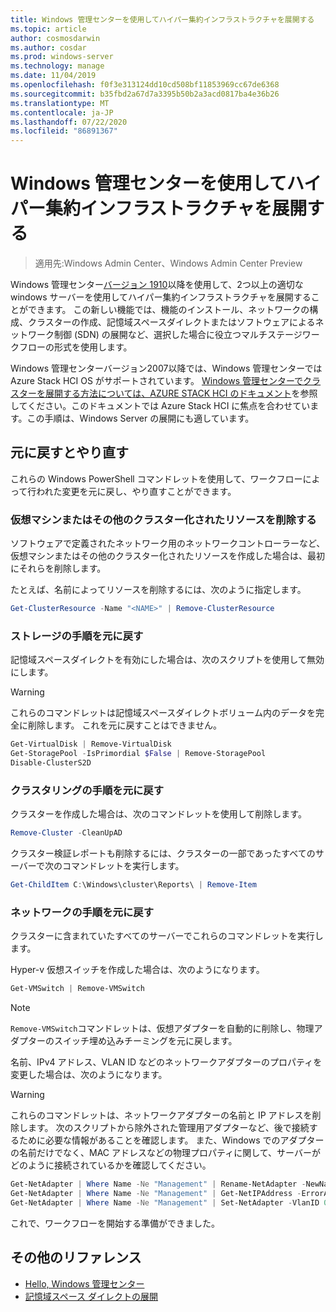 ```yaml
---
title: Windows 管理センターを使用してハイパー集約インフラストラクチャを展開する
ms.topic: article
author: cosmosdarwin
ms.author: cosdar
ms.prod: windows-server
ms.technology: manage
ms.date: 11/04/2019
ms.openlocfilehash: f0f3e313124dd10cd508bf11853969cc67de6368
ms.sourcegitcommit: b35fbd2a67d7a3395b50b2a3acd0817ba4e36b26
ms.translationtype: MT
ms.contentlocale: ja-JP
ms.lasthandoff: 07/22/2020
ms.locfileid: "86891367"
---
```

# <a name="deploy-hyperconverged-infrastructure-with-windows-admin-center"></a>Windows 管理センターを使用してハイパー集約インフラストラクチャを展開する

> 適用先:Windows Admin Center、Windows Admin Center Preview

Windows 管理センター[バージョン 1910](https://docs.microsoft.com/windows-server/manage/windows-admin-center/understand/windows-admin-center)以降を使用して、2つ以上の適切な windows サーバーを使用してハイパー集約インフラストラクチャを展開することができます。 この新しい機能では、機能のインストール、ネットワークの構成、クラスターの作成、記憶域スペースダイレクトまたはソフトウェアによるネットワーク制御 (SDN) の展開など、選択した場合に役立つマルチステージワークフローの形式を使用します。

Windows 管理センターバージョン2007以降では、Windows 管理センターでは Azure Stack HCI OS がサポートされています。 [Windows 管理センターでクラスターを展開する方法については、AZURE STACK HCI のドキュメント](https://docs.microsoft.com/azure-stack/hci/getting-started)を参照してください。このドキュメントでは Azure Stack HCI に焦点を合わせています。この手順は、Windows Server の展開にも適しています。 

## <a name="undo-and-start-over"></a>元に戻すとやり直す

これらの Windows PowerShell コマンドレットを使用して、ワークフローによって行われた変更を元に戻し、やり直すことができます。

### <a name="remove-virtual-machines-or-other-clustered-resources"></a>仮想マシンまたはその他のクラスター化されたリソースを削除する

ソフトウェアで定義されたネットワーク用のネットワークコントローラーなど、仮想マシンまたはその他のクラスター化されたリソースを作成した場合は、最初にそれらを削除します。

たとえば、名前によってリソースを削除するには、次のように指定します。

```PowerShell
Get-ClusterResource -Name "<NAME>" | Remove-ClusterResource
```

### <a name="undo-the-storage-steps"></a>ストレージの手順を元に戻す

記憶域スペースダイレクトを有効にした場合は、次のスクリプトを使用して無効にします。

> [!Warning]
> これらのコマンドレットは記憶域スペースダイレクトボリューム内のデータを完全に削除します。 これを元に戻すことはできません。

```PowerShell
Get-VirtualDisk | Remove-VirtualDisk
Get-StoragePool -IsPrimordial $False | Remove-StoragePool
Disable-ClusterS2D
```

### <a name="undo-the-clustering-steps"></a>クラスタリングの手順を元に戻す

クラスターを作成した場合は、次のコマンドレットを使用して削除します。

```PowerShell
Remove-Cluster -CleanUpAD
```

クラスター検証レポートも削除するには、クラスターの一部であったすべてのサーバーで次のコマンドレットを実行します。

```PowerShell
Get-ChildItem C:\Windows\cluster\Reports\ | Remove-Item
```

### <a name="undo-the-networking-steps"></a>ネットワークの手順を元に戻す

クラスターに含まれていたすべてのサーバーでこれらのコマンドレットを実行します。

Hyper-v 仮想スイッチを作成した場合は、次のようになります。

```PowerShell
Get-VMSwitch | Remove-VMSwitch
```

> [!Note]
> `Remove-VMSwitch`コマンドレットは、仮想アダプターを自動的に削除し、物理アダプターのスイッチ埋め込みチーミングを元に戻します。

名前、IPv4 アドレス、VLAN ID などのネットワークアダプターのプロパティを変更した場合は、次のようになります。

> [!Warning]
> これらのコマンドレットは、ネットワークアダプターの名前と IP アドレスを削除します。 次のスクリプトから除外された管理用アダプターなど、後で接続するために必要な情報があることを確認します。 また、Windows でのアダプターの名前だけでなく、MAC アドレスなどの物理プロパティに関して、サーバーがどのように接続されているかを確認してください。

```PowerShell
Get-NetAdapter | Where Name -Ne "Management" | Rename-NetAdapter -NewName $(Get-Random)
Get-NetAdapter | Where Name -Ne "Management" | Get-NetIPAddress -ErrorAction SilentlyContinue | Where AddressFamily -Eq IPv4 | Remove-NetIPAddress
Get-NetAdapter | Where Name -Ne "Management" | Set-NetAdapter -VlanID 0
```

これで、ワークフローを開始する準備ができました。

## <a name="additional-references"></a>その他のリファレンス

- [Hello, Windows 管理センター](https://docs.microsoft.com/windows-server/manage/windows-admin-center/understand/windows-admin-center)
- [記憶域スペース ダイレクトの展開](https://docs.microsoft.com/windows-server/storage/storage-spaces/deploy-storage-spaces-direct)
